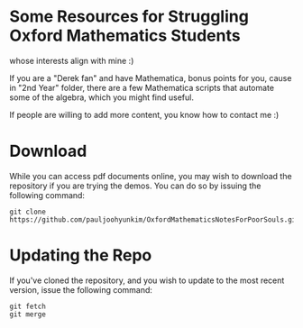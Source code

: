 # Some Resources for Struggling Oxford Mathematics Students
whose interests align with mine :)

If you are a "Derek fan" and have Mathematica, bonus points for you, cause in "2nd Year" folder,
there are a few Mathematica scripts that automate some of the algebra, which you might find useful.

If people are willing to add more content, you know how to contact me :)

# Download
While you can access pdf documents online, you may wish to download the repository if you are trying the demos.
You can do so by issuing the following command:
```
git clone https://github.com/pauljoohyunkim/OxfordMathematicsNotesForPoorSouls.git
```

# Updating the Repo
If you've cloned the repository, and you wish to update to the most recent version,
issue the following command:
```
git fetch
git merge
```
